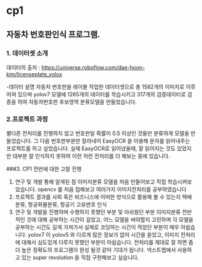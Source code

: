 # cp1

## 자동차 번호판인식 프로그램.

### 1. 데이터셋 소개
데이터의 출처 : https://universe.roboflow.com/dae-hoon-kim/licenseplate_yolox

-데이터 설명
자동차 번호판을 레이블 작업한 데이터셋으로 총 1582개의 이미지로 이루어져 있으며 yolov7 모델에 1265개의 데이터를 학습시키고 317개의 검증데이터로 검증을 하여 자동차번호판 후보영역 분류모델을 만들었습니다.

### 2.프로젝트 과정
별다른 전처리를 진행하지 않고 번호판일 확률이 0.5 이상인 것들만 분류하게 모델을 만들었습니다. 그 다음 번호판부분만 잘라내어 EasyOCR 을 이용해 문자를 읽어내주는 프로젝트를 하고 싶었습니다. 실제 EasyOCR로 읽어냈을때, 잘 읽어지는 것도 있었지만 대부분 잘 인식하지 못하여 이런 저런 전처리를 더 해보는 중에 있습니다. 



###3. CP1 전반에 대한 고찰 진행

1. 연구 및 개발 통해 알게된 점
이미지분류 모델을 처음 만들어보고 직접 학습시켜보았습니다. 
opencv 를 처음 접해보고 여러가지 이미지전처리를 공부하였습니다
2. 프로젝트 결과를 사회 혹은 비즈니스에 어떠한 방식으로 활용해 볼 수 있는지
택배 분류, 항공화물분류, 항공기 고유번호 인식
3. 연구 및 개발을 진행하며 수행하지 못했던 부분 및 아쉬웠던 부분 
이미지분류 전반적인 것에 대해 공부하는 시간이 길었고, 어느 모델을 써야할지 고민하며 각 모델을 공부하는 시간도 길게 가져가서 실제로 코딩하는 시간이 적었던 부분이 매우 아쉽습니다. yolov7 이 yolov5 와 다르게 많은 정보가 없어 시간을 쏟았고, 이미지 전처리에 대해서 심도있게 다루지 못했던 부분이 아쉽습니다. 
전처리를 제대로 잘 하면 좀 더 높은 정확도의 프로그램이 완성 될것 같아 기대가 됩니다. 넥스트랩에서 사용하고 있는 super revolution 을 직접 구현해보고 싶습니다.
